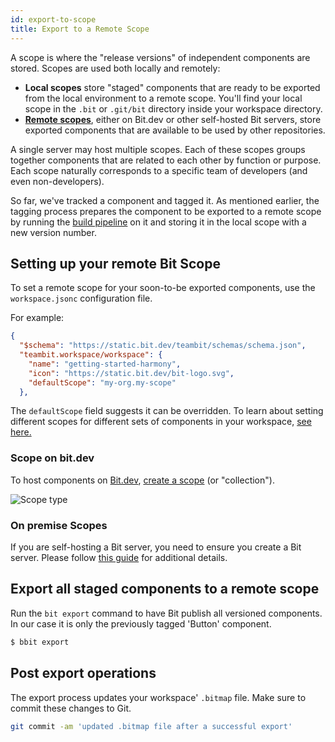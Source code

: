 ```yaml
---
id: export-to-scope
title: Export to a Remote Scope
---
```


A scope is where the "release versions" of independent components are stored. Scopes are used both locally and remotely:
* __Local scopes__ store "staged" components that are ready to be exported from the local environment to a remote scope. You'll find your local scope in the `.bit` or  `.git/bit` directory inside your workspace directory.
* [__Remote scopes__](/docs/scope/remote-scope), either on Bit.dev or other self-hosted Bit servers, store exported components that are available to be used by other repositories.

A single server may host multiple scopes. Each of these scopes groups together components that are related to each other by function or purpose. Each scope naturally corresponds to a specific team of developers (and even non-developers).

So far, we've tracked a component and tagged it. As mentioned earlier, the tagging process prepares the component to be exported to a remote scope by running the [build pipeline](/docs/getting-started/version#1-runs-the-environments-build-pipeline) on it and storing it in the local scope with a new version number.

## Setting up your remote Bit Scope
To set a remote scope for your soon-to-be exported components, use the `workspace.jsonc` configuration file.

For example:

```json
{
  "$schema": "https://static.bit.dev/teambit/schemas/schema.json",
  "teambit.workspace/workspace": {
    "name": "getting-started-harmony",
    "icon": "https://static.bit.dev/bit-logo.svg",
    "defaultScope": "my-org.my-scope"
  },
```
The `defaultScope` field suggests it can be overridden. To learn about setting different scopes for different sets of components in your workspace, [see here.](TODO)
### Scope on bit.dev

To host components on [Bit.dev](https://bit.dev), [create a scope](https://bit.dev/~create-collection)  (or "collection").



![Scope type](/img/scope_type.png)
### On premise Scopes

<!-- here we should link to another doc that talks about self-hosting. -->

If you are self-hosting a Bit server, you need to ensure you create a Bit server. Please follow [this guide](TODO) for additional details.

## Export all staged components to a remote scope

Run the `bit export` command to have Bit publish all versioned components. In our case it is only the previously tagged 'Button' component.

```sh
$ bbit export
```

## Post export operations

The export process updates your workspace' `.bitmap` file. Make sure to commit these changes to Git.

```sh
git commit -am 'updated .bitmap file after a successful export'
```
